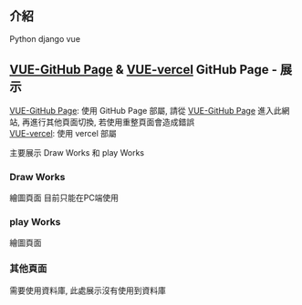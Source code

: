 ## 介紹

Python django vue

## [VUE-GitHub Page][DemoUrl] & [VUE-vercel][DemoUrl-vercel] GitHub Page - 展示
[VUE-GitHub Page][DemoUrl]: 使用 GitHub Page 部屬, 請從 [VUE-GitHub Page][DemoUrl] 進入此網站, 再進行其他頁面切換, 若使用重整頁面會造成錯誤  
[VUE-vercel][DemoUrl-vercel]: 使用 vercel 部屬

主要展示 Draw Works 和 play Works

### Draw Works
繪圖頁面 目前只能在PC端使用

### play Works
繪圖頁面 

### 其他頁面
需要使用資料庫, 此處展示沒有使用到資料庫


[DemoUrl]: https://blueandrew.github.io/python_django_vue/frontend/dist/
[DemoUrl-vercel]: https://python-django-vue.vercel.app/drawWorks
